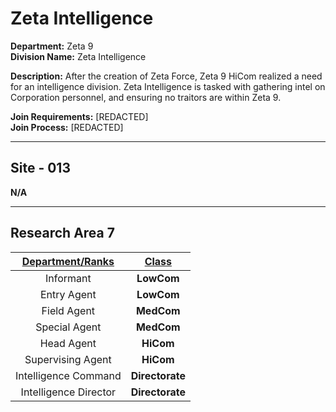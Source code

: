 # Zeta Intelligence

**Department:** Zeta 9  
**Division Name:** Zeta Intelligence

**Description:** After the creation of Zeta Force, Zeta 9 HiCom realized a need for an intelligence division. Zeta Intelligence is tasked with gathering intel on Corporation personnel, and ensuring no traitors are within Zeta 9.

**Join Requirements:** [REDACTED]  
**Join Process:** [REDACTED]

---

## Site - 013
**N/A**

---

## Research Area 7
| **<ins>Department/Ranks</ins>** | **<ins>Class</ins>** |
|:---:|:---:|
| Informant | **LowCom** |
| Entry Agent | **LowCom** |
| Field Agent | **MedCom** |
| Special Agent | **MedCom** |
| Head Agent | **HiCom** |
| Supervising Agent | **HiCom** |
| Intelligence Command | **Directorate** |
| Intelligence Director | **Directorate** |